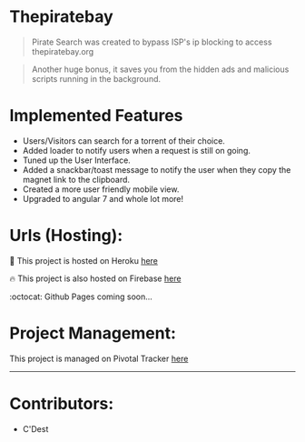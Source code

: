 # Thepiratebay

> Pirate Search was created to bypass ISP's ip blocking to access thepiratebay.org

> Another huge bonus, it saves you from the hidden ads and malicious scripts running in the background.

# Implemented Features

- Users/Visitors can search for a torrent of their choice.
- Added loader to notify users when a request is still on going.
- Tuned up the User Interface.
- Added a snackbar/toast message to notify the user when they copy the magnet link to the clipboard.
- Created a more user friendly mobile view.
- Upgraded to angular 7 and whole lot more!

# Urls (Hosting): 

:gem: This project is hosted on Heroku [here](http://thepiratebay1.herokuapp.com/)

:fire: This project is also hosted on Firebase [here](https://thepiratebay1.firebaseapp.com/)

:octocat: Github Pages coming soon...

# Project Management:

This project is managed on Pivotal Tracker [here](https://www.pivotaltracker.com/n/projects/2326048)

---

# Contributors:

- C'Dest

